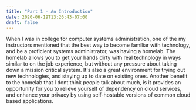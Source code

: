 ```yaml
---
title: "Part 1 - An Introduction"
date: 2020-06-19T13:26:43-07:00
draft: false
---
```


When I was in college for computer systems administration, one of the my instructors mentioned that the best way to become familiar with technology, and be a proficient systems administrator, was having a homelab. The homelab allows you to get your hands dirty with real technology in ways similar to on the job experience, but without any pressure about taking down a mission critical system. It's also a great environment for trying out new technologies, and staying up to date on existing ones. Another benefit to the homelab that I dont think people talk about much, is it provides an opportunity for you to relieve yourself of dependency on cloud services, and enhance your privacy by using self-hostable versions of common cloud based applications.